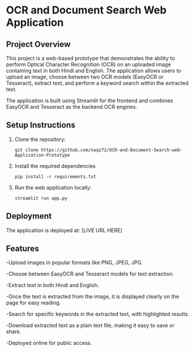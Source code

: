 # OCR and Document Search Web Application

## Project Overview
This project is a web-based prototype that demonstrates the ability to perform Optical Character Recognition (OCR) on an uploaded image containing text in both Hindi and English. The application allows users to upload an image, choose between two OCR models (EasyOCR or Tesseract), extract text, and perform a keyword search within the extracted text.

The application is built using Streamlit for the frontend and combines EasyOCR and Tesseract as the backend OCR engines.

## Setup Instructions

1. Clone the repository:
    ```
    git clone https://github.com/naqi72/OCR-and-Document-Search-web-Application-Prototype
    
    ```

2. Install the required dependencies
   ```
   pip install -r requirements.txt
   
   ```

3. Run the web application locally:
    ```
    streamlit run app.py
    ```

## Deployment
The application is deployed at: [LIVE URL HERE]

## Features
-Upload images in popular formats like PNG, JPEG, JPG.

-Choose between EasyOCR and Tesseract models for text extraction.

-Extract text in both Hindi and English.

-Once the text is extracted from the image, it is displayed clearly on the page for easy reading.

-Search for specific keywords in the extracted text, with highlighted results.

-Download extracted text as a plain text file, making it easy to save or share.

-Deployed online for public access.



